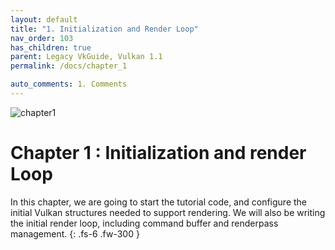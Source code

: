 ```yaml
---
layout: default
title: "1. Initialization and Render Loop"
nav_order: 103
has_children: true
parent: Legacy VkGuide, Vulkan 1.1
permalink: /docs/chapter_1

auto_comments: 1. Comments
---
```

![chapter1]({{site.baseurl}}/diagrams/chapter1.png)
# Chapter 1 : Initialization and render Loop

In this chapter, we are going to start the tutorial code, and configure the initial Vulkan structures needed to support rendering.
We will also be writing the initial render loop, including command buffer and renderpass management.
{: .fs-6 .fw-300 }
